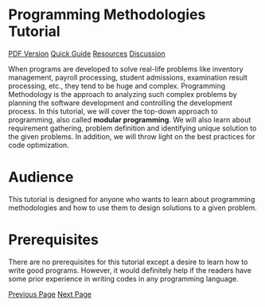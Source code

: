 # Programming Methodologies Tutorial
[PDF Version](../programming_methodologies/programming_methodologies_pdf_version.md)
[Quick Guide](../programming_methodologies/programming_methodologies_quick_guide.md)
[Resources](../programming_methodologies/programming_methodologies_useful_resources.md)
[Discussion](../programming_methodologies/programming_methodologies_discussion.md)

When programs are developed to solve real-life problems like inventory management, payroll processing, student admissions, examination result processing, etc., they tend to be huge and complex. Programming Methodology is the approach to analyzing such complex problems by planning the software development and controlling the development process. In this tutorial, we will cover the top-down approach to programming, also called **modular programming**. We will also learn about requirement gathering, problem definition and identifying unique solution to the given problems. In addition, we will throw light on the best practices for code optimization.

# Audience
This tutorial is designed for anyone who wants to learn about programming methodologies and how to use them to design solutions to a given problem.

# Prerequisites
There are no prerequisites for this tutorial except a desire to learn how to write good programs. However, it would definitely help if the readers have some prior experience in writing codes in any programming language.


[Previous Page](../programming_methodologies/index.md) [Next Page](../programming_methodologies/programming_methodologies_introduction.md) 
